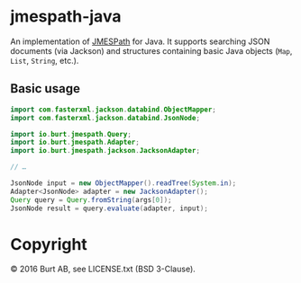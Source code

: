 # jmespath-java

An implementation of [JMESPath](http://jmespath.org/) for Java. It supports searching JSON documents (via Jackson) and structures containing basic Java objects (`Map`, `List`, `String`, etc.).

## Basic usage

```java
import com.fasterxml.jackson.databind.ObjectMapper;
import com.fasterxml.jackson.databind.JsonNode;

import io.burt.jmespath.Query;
import io.burt.jmespath.Adapter;
import io.burt.jmespath.jackson.JacksonAdapter;

// …

JsonNode input = new ObjectMapper().readTree(System.in);
Adapter<JsonNode> adapter = new JacksonAdapter();
Query query = Query.fromString(args[0]);
JsonNode result = query.evaluate(adapter, input);
```

# Copyright

© 2016 Burt AB, see LICENSE.txt (BSD 3-Clause).